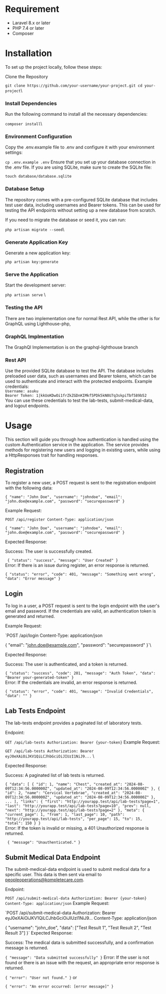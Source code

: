 # Requirement
- Laravel 8.x or later
- PHP 7.4 or later
- Composer


# Installation
To set up the project locally, follow these steps:

Clone the Repository


`git clone https://github.com/your-username/your-project.git
cd your-project`\
### Install Dependencies

Run the following command to install all the necessary dependencies:


`composer install`\
### Environment Configuration

Copy the .env.example file to .env and configure it with your environment settings:


`cp .env.example .env`
Ensure that you set up your database connection in the .env file. If you are using SQLite, make sure to create the SQLite file:


`touch database/database.sqlite`
### Database Setup

The repository comes with a pre-configured SQLite database that includes test user data, including usernames and Bearer tokens. This can be used for testing the API endpoints without setting up a new database from scratch.

If you need to migrate the database or seed it, you can run:

`php artisan migrate --seed`\

### Generate Application Key

Generate a new application key:


`php artisan key:generate`

### Serve the Application

Start the development server:

`php artisan serve` \

### Testing the API
There are two implementation one for normal Rest API, while the other is for GraphQL using Lighthouse-php,
### GraphQL Implmentation
The GraphQl Implementation is on the graphql-lighthouse branch

### Rest API
Use the provided SQLite database to test the API. The database includes preloaded user data, such as usernames and Bearer tokens, which can be used to authenticate and interact with the protected endpoints.
Example credentials:\
`Username: asuku`\
`Bearer Token: 1|kkUoKDwOi1frZkZGDnKIMkf5PDk5kN0U7q3skpiTbf589b52 `\
You can use these credentials to test the lab-tests, submit-medical-data, and logout endpoints.

# Usage
This section will guide you through how authentication is handled using the custom Authentication service in the application. The service provides methods for registering new users and logging in existing users, while using a HttpResponses trait for handling responses.

## Registration
To register a new user, a POST request is sent to the registration endpoint with the following data:


`{
"name": "John Doe",
"username": "johndoe",
"email": "john.doe@example.com",
"password": "securepassword"
}`

Example Request:


`POST /api/register
Content-Type: application/json`

`{
"name": "John Doe",
"username": "johndoe",
"email": "john.doe@example.com",
"password": "securepassword"
}`


Expected Response:

Success: The user is successfully created.

`
{
"status": "success",
"message": "User Created"
}`\
Error: If there is an issue during register, an error response is returned.


`{
"status": "error",
"code": 401,
"message": "Something went wrong",
"data": "Error message"
}`
## Login
To log in a user, a POST request is sent to the login endpoint with the user's email and password. If the credentials are valid, an authentication token is generated and returned.

Example Request:

`POST /api/login
Content-Type: application/json

{
"email": "john.doe@example.com",
"password": "securepassword"
}`\



Expected Response:

Success: The user is authenticated, and a token is returned.


`{
"status": "success",
"code": 201,
"message": "Auth Token",
"data": "Bearer your-generated-token"
}`\
Error: If the credentials are invalid, an error response is returned.


`{
"status": "error",
"code": 401,
"message": "Invalid Credentials",
"data": ""
}`

## Lab Tests Endpoint
   The lab-tests endpoint provides a paginated list of laboratory tests.

Endpoint:


`GET /api/lab-tests
Authorization: Bearer {your-token}`
Example Request:

`GET /api/lab-tests
Authorization: Bearer eyJ0eXAiOiJKV1QiLCJhbGciOiJIUzI1NiJ9...`
\

Expected Response:

Success: A paginated list of lab tests is returned.


`{
"data": [
{
"id": 1,
"name": "Chest",
"created_at": "2024-08-09T12:34:56.000000Z",
"updated_at": "2024-08-09T12:34:56.000000Z"
},
{
"id": 2,
"name": "Cervical Vertebrae",
"created_at": "2024-08-09T12:34:56.000000Z",
"updated_at": "2024-08-09T12:34:56.000000Z"
},
...
],
"links": {
"first": "http://yourapp.test/api/lab-tests?page=1",
"last": "http://yourapp.test/api/lab-tests?page=10",
"prev": null,
"next": "http://yourapp.test/api/lab-tests?page=2"
},
"meta": {
"current_page": 1,
"from": 1,
"last_page": 10,
"path": "http://yourapp.test/api/lab-tests",
"per_page": 15,
"to": 15,
"total": 150
}
}` \
Error: If the token is invalid or missing, a 401 Unauthorized response is returned.

`
{
"message": "Unauthenticated."
}`
## Submit Medical Data Endpoint
   The submit-medical-data endpoint is used to submit medical data for a specific user. This data is then sent via email to peopleoperations@kompletecare.com.

Endpoint:

`POST /api/submit-medical-data
Authorization: Bearer {your-token}
Content-Type: application/json`
Example Request:

`POST /api/submit-medical-data
Authorization: Bearer eyJ0eXAiOiJKV1QiLCJhbGciOiJIUzI1NiJ9...
Content-Type: application/json

{
"username": "john_doe",
"data": ["Test Result 1", "Test Result 2", "Test Result 3"]
}`
Expected Response:

Success: The medical data is submitted successfully, and a confirmation message is returned.


`{
"message": "Data submitted successfully"
}`
Error: If the user is not found or there is an issue with the request, an appropriate error response is returned.


`{
"error": "User not found."
}`
or


`{
"error": "An error occurred: [error message]"
}`

